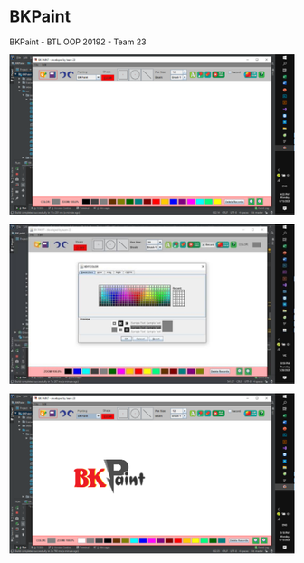 # BKPaint
BKPaint - BTL OOP 20192 - Team 23

![alt](https://github.com/HungNguyen81/BKPaint/blob/master/src/bkpaint-1.png?raw=true)

![alt](https://github.com/HungNguyen81/BKPaint/blob/master/src/bkpaint-2.jpg?raw=true)

![alt](https://github.com/HungNguyen81/BKPaint/blob/master/src/bkpaint-3.png?raw=true)
